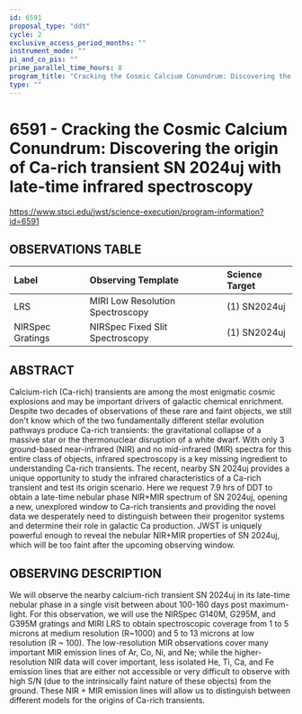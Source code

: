 ```yaml
---
id: 6591
proposal_type: "ddt"
cycle: 2
exclusive_access_period_months: ""
instrument_mode: ""
pi_and_co_pis: ""
prime_parallel_time_hours: 8
program_title: "Cracking the Cosmic Calcium Conundrum: Discovering the origin of Ca-rich transient SN 2024uj with late-time infrared spectroscopy"
type: ""
---
```

# 6591 - Cracking the Cosmic Calcium Conundrum: Discovering the origin of Ca-rich transient SN 2024uj with late-time infrared spectroscopy
https://www.stsci.edu/jwst/science-execution/program-information?id=6591
## OBSERVATIONS TABLE
| Label             | Observing Template               | Science Target |
| :---------------- | :------------------------------- | :------------- |
| LRS               | MIRI Low Resolution Spectroscopy | (1) SN2024uj   |
| NIRSpec Gratings  | NIRSpec Fixed Slit Spectroscopy  | (1) SN2024uj   |

## ABSTRACT

Calcium-rich (Ca-rich) transients are among the most enigmatic cosmic explosions and may be important drivers of galactic chemical enrichment. Despite two decades of observations of these rare and faint objects, we still don't know which of the two fundamentally different stellar evolution pathways produce Ca-rich transients: the gravitational collapse of a massive star or the thermonuclear disruption of a white dwarf. With only 3 ground-based near-infrared (NIR) and no mid-infrared (MIR) spectra for this entire class of objects, infrared spectroscopy is a key missing ingredient to understanding Ca-rich transients. The recent, nearby SN 2024uj provides a unique opportunity to study the infrared characteristics of a Ca-rich transient and test its origin scenario. Here we request 7.9 hrs of DDT to obtain a late-time nebular phase NIR+MIR spectrum of SN 2024uj, opening a new, unexplored window to Ca-rich transients and providing the novel data we desperately need to distinguish between their progenitor systems and determine their role in galactic Ca production. JWST is uniquely powerful enough to reveal the nebular NIR+MIR properties of SN 2024uj, which will be too faint after the upcoming observing window.

## OBSERVING DESCRIPTION

We will observe the nearby calcium-rich transient SN 2024uj in its late-time nebular phase in a single visit between about 100-160 days post maximum-light. For this observation, we will use the NIRSpec G140M, G295M, and G395M gratings and MIRI LRS to obtain spectroscopic coverage from 1 to 5 microns at medium resolution (R~1000) and 5 to 13 microns at low resolution (R ~ 100). The low-resolution MIR observations cover many important MIR emission lines of Ar, Co, Ni, and Ne; while the higher-resolution NIR data will cover important, less isolated He, Ti, Ca, and Fe emission lines that are either not accessible or very difficult to observe with high S/N (due to the intrinsically faint nature of these objects) from the ground. These NIR + MIR emission lines will allow us to distinguish between different models for the origins of Ca-rich transients.
